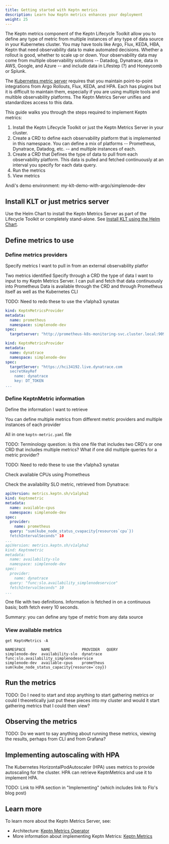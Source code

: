 ```yaml
---
title: Getting started with Keptn metrics
description: Learn how Keptn metrics enhances your deployment
weight: 25
---
```


The Keptn metrics component of the Keptn Lifecycle Toolkit
allow you to define any type of metric
from multiple instances of any type of data source in your Kubernetes cluster.
You may have tools like Argo, Flux, KEDA, HBA, Keptn
that need observability data to make automated decisions.
Whether a rollout is good, whether to scale up or down.
Your observability data may come
from multiple observability solutions --
Datadog, Dynatrace, data in AWS, Google, and Azure --
and include data in Lifestep (?) and Honeycomb or Splunk.

The [Kubernetes metric server](https://github.com/kubernetes-sigs/metrics-server)
requires that you maintain point-to-point integrations
from Argo Rollouts, Flux, KEDA, and HPA.
Each has plugins but it is difficult to maintain them,
especially if you are using multiple tools
and multible observability platforms.
The Keptn Metrics Server unifies and standardizes access to this data.

This guide walks you through the steps required
to implement Keptn metrics:

1. Install the Keptn Lifecycle Toolkit
   or just the Keptn Metrics Server in your cluster.
1. Create a CRD to define each observability platform
   that is implemented in this namespace.
   You can define a mix of platforms --
   Prometheus, Dynatrace, Datadog, etc. --
   and multiple instances of each.
1. Create a CRD that Defines
   the type of data to pull from each observability platform.
   This data is pulled and fetched continuously
   at an interval you specify for each data query.
1. Run the metrics
1. View metrics

Andi's demo environment: my-klt-demo-with-argo/simplenode-dev

## Install KLT or just metrics server

Use the Helm Chart to install the Keptn Metrics Server
as part of the Lifecycle Toolkit
or completely stand-alone.
 See
[Install KLT using the Helm Chart](../../install/install.md/#use-helm-chart).

## Define metrics to use

### Define metrics providers

Specify metrics I want to pull in from an external observability platfor

Two metrics identified
Specify through a CRD the type of data I want to input to my Keptn Metrics Server.
I can pull and fetch that data continuously into Prometheus
Data is available through the CRD and through Prometheus itself
as well as the Kubernetes CLI

TODO: Need to redo these to use the v1alpha3 synatax

```yaml
kind: KeptnMetricsProvider
metadata:
  name: prometheus
  namespace: simplenode-dev
spec:
  targetserver: "http://prometheus-k8s-monitoring-svc.cluster.local:9090"
```

```yaml
kind: KeptnMetricsProvider
metadata:
  name: dynatrace
  namespace: simplenode-dev
spec:
  targetServer: "https://hci34192.live.dynatrace.com
  secretKeyRef
    name: dynatrace
    key: DT_TOKEN
...
```

### Define KeptnMetric information

Define the information I want to retrieve

You can define multiple metrics from different metric providers
and multiple instances of each provider

All in one `keptn-metric.yaml` file

TODO: Terminology question: is this one file that includes
two CRD's or one CRD that includes multiple metrics?
What if one did multiple queries for a metric provider?

TODO: Need to redo these to use the v1alpha3 synatax

Check available CPUs using Prometheus

Check the availability SLO metric,
retrieved from Dynatrace:

```yaml
apiVersion: metrics.keptn.sh/v1alpha2
kind: Keptnmetric
metadata:
  name: available-cpus
  namespace: simplenode-dev
spec:
  provider:
    name: prometheus
  query: "sum(kube_node_status_cvapacity{resources`cpu`})
  fetchIntervalSeconds" 10
...
apiVersion: metrics.keptn.sh/v1alpha2
kind: Keptnmetric
metadata:
  name: availability-slo
  namespace: simplenode-dev
spec:
  provider:
    name: dynatrace
  query: "func:slo.availability_simplenodeservice"
  fetchIntervalSeconds" 10
...
```

One file with two definitions.
Information is fetched in on a continuous basis;
both fetch every 10 seconds.

Summary: you can define any type of metric
from any data source

### View available metrics

```shell
get KeptnMetrics -A
```

```shell
NAMESPACE       NAME              PROVIDER   QUERY
simplenode-dev  availability-slo  dynatrace  func:slo.availability_simplenodeservice
simplenode-dev  available-cpus    prometheus sum(kube_node_status_capacity{resource=`coy})
```

## Run the metrics

TODO: Do I need to start and stop anything to start gathering metrics
or could I theoretically just put these pieces into my cluster
and would it start gathering metrics that I could then view?

## Observing the metrics

TODO: Do we want to say anything about running these metrics,
viewing the results, perhaps from CLI and from Grafana?

## Implementing autoscaling with HPA

The Kubernetes HorizontalPodAutoscaler (HPA)
uses metrics to provide autoscaling for the cluster.
HPA can retrieve KeptnMetrics and use it to implement HPA.

TODO: Link to HPA section in "Implementing"
(which includes link to Flo's blog post)

## Learn more

To learn more about the Keptn Metrics Server, see:

* Architecture:
  [Keptn Metrics Operator](../../concepts/architecture/components/metrics-operator/)
* More information about implementing Keptn Metrics:
  [Keptn Metrics](../../implementing/metrics.md/)


